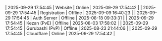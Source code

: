 | 2025-09-29 17:54:45 | Website | Online | 2025-09-29 17:54:42 |
| 2025-09-29 17:54:45 | Registration | Offline | 2025-09-09 16:40:23 |
| 2025-09-29 17:54:45 | Auth Server | Offline | 2025-08-18 09:33:31 |
| 2025-09-29 17:54:45 | Kezan (PvE) | Offline | 2025-08-03 17:58:02 |
| 2025-09-29 17:54:45 | Gurubashi (PvP) | Offline | 2025-08-23 21:44:06 |
| 2025-09-29 17:54:45 | Cloudflare | Online | 2025-09-29 17:54:42 |
